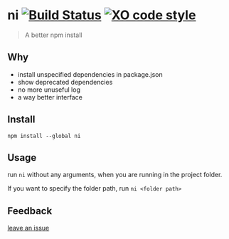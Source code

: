 # ni [![Build Status](https://travis-ci.org/imkimchi/ni.svg?branch=master)](https://travis-ci.org/imkimchi/ni) [![XO code style](https://img.shields.io/badge/code_style-XO-5ed9c7.svg)](https://github.com/sindresorhus/xo)

> A better npm install

## Why

- install unspecified dependencies in package.json
- show deprecated dependencies
- no more unuseful log
- a way better interface


## Install

`npm install --global ni`


## Usage

run `ni` without any arguments, when you are running in the project folder.

If you want to specify the folder path, run `ni <folder path>`

## Feedback

[leave an issue](https://github.com/imkimchi/ui/issues)
